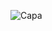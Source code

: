 ![Capa](https://user-images.githubusercontent.com/35532721/96521967-d545d180-1248-11eb-8234-15d0ab8b4fd8.png)
